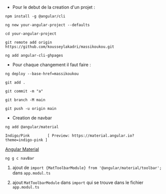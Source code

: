 * Pour le debut de la creation d'un projet : 

``` 
npm install -g @angular/cli 
```

```
ng new your-angular-project --defaults
```
```
cd your-angular-project
```
``` 
git remote add origin https://github.com/kousseylakadri/massikoukou.git

```
```
ng add angular-cli-ghpages
```

* Pour chaque changement il faut faire :

```
ng deploy --base-href=massikoukou
```
```
git add .
```
```
git commit -m "a"
```
```
git branch -M main
```
```
git push -u origin main
```

* Creation de navbar 

```
ng add @angular/material

Indigo/Pink        [ Preview: https://material.angular.io?theme=indigo-pink ] 
```

[Angular Material](https://material.angular.io/components/toolbar/api)
```
ng g c navBar
```
1. ajout de `import {MatToolbarModule} from '@angular/material/toolbar';` dans `app.modul.ts`

2. ajout `MatToolbarModule` dans `import` qui se trouve dans le fichier `app.modul.ts`


```

```
```

```
```

```
```

```
```

```
